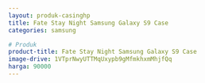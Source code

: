```yaml
---
layout: produk-casinghp
title: Fate Stay Night Samsung Galaxy S9 Case
categories: samsung

# Produk
product-title: Fate Stay Night Samsung Galaxy S9 Case
image-drive: 1VTprNwyUTTMqUxypb9gMfmkhxmMhjfQq
harga: 90000
---
```

